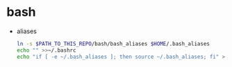 # bash

- aliases

  ```sh
  ln -s $PATH_TO_THIS_REPO/bash/bash_aliases $HOME/.bash_aliases
  echo "" >>~/.bashrc
  echo "if [ -e ~/.bash_aliases ]; then source ~/.bash_aliases; fi" >>~/.bashrc
  ```
